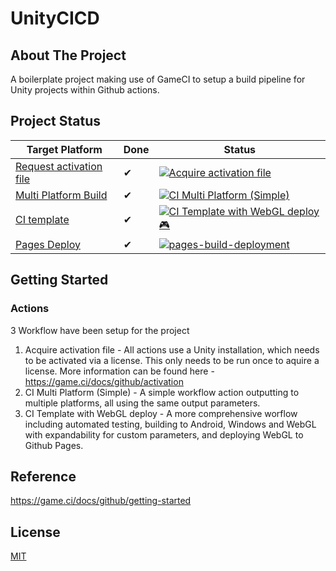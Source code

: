 # UnityCICD

## About The Project
A boilerplate project making use of GameCI to setup a build pipeline for Unity projects within Github actions. 

## Project Status
| Target Platform             | Done | Status |
|-------------------------|------|--------|
| [Request activation file](https://github.com/marketplace/actions/unity-request-activation-file) | ✔ | [![Acquire activation file](https://github.com/rosshaydenkelly/UnityCICD/actions/workflows/activation.yml/badge.svg)](https://github.com/rosshaydenkelly/UnityCICD/actions/workflows/activation.yml) |
| [Multi Platform Build](https://github.com/marketplace/actions/unity-builder) | ✔ | [![CI Multi Platform (Simple)](https://github.com/rosshaydenkelly/UnityCICD/actions/workflows/main.yml/badge.svg)](https://github.com/rosshaydenkelly/UnityCICD/actions/workflows/main.yml) |
| [CI template](https://github.com/rosshaydenkelly/UnityCICD/actions/workflows/mainWebDeploy.yml) | ✔ | [![CI Template with WebGL deploy 🎮](https://github.com/rosshaydenkelly/UnityCICD/actions/workflows/mainWebDeploy.yml/badge.svg)](https://github.com/rosshaydenkelly/UnityCICD/actions/workflows/mainWebDeploy.yml) |
| [Pages Deploy](https://github.com/rosshaydenkelly/UnityCICD/actions/workflows/pages/pages-build-deployment) | ✔ | [![pages-build-deployment](https://github.com/rosshaydenkelly/UnityCICD/actions/workflows/pages/pages-build-deployment/badge.svg)](https://github.com/rosshaydenkelly/UnityCICD/actions/workflows/pages/pages-build-deployment) |


## Getting Started

### Actions
3 Workflow have been setup for the project
1. Acquire activation file - All actions use a Unity installation, which needs to be activated via a license. This only needs to be run once to aquire a license. More information can be found here - https://game.ci/docs/github/activation
2. CI Multi Platform (Simple) - A simple workflow action outputting to multiple platforms, all using the same output parameters. 
3. CI Template with WebGL deploy - A more comprehensive worflow including automated testing, building to Android, Windows and WebGL with expandability for custom parameters, and deploying WebGL to Github Pages.

## Reference
https://game.ci/docs/github/getting-started

## License
[MIT](https://choosealicense.com/licenses/mit/)
